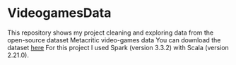 # VideogamesData
This repository shows my project cleaning and exploring data from the open-source dataset Metacritic video-games data
You can download the dataset [here](https://www.kaggle.com/datasets/brunovr/metacritic-videogames-data?resource=download)
For this project I used Spark (version 3.3.2) with Scala (version 2.21.0).
